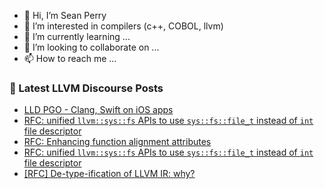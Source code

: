 - 👋 Hi, I’m Sean Perry
- 👀 I’m interested in compilers (c++, COBOL, llvm)
- 🌱 I’m currently learning ...
- 💞️ I’m looking to collaborate on ...
- 📫 How to reach me ...

<!---
s66perry/s66perry is a ✨ special ✨ repository because its `README.md` (this file) appears on your GitHub profile.
You can click the Preview link to take a look at your changes.
--->
### 📕 Latest LLVM Discourse Posts

<!-- DISCOURSE-LLVM:START -->
- [LLD PGO - Clang, Swift on iOS apps](https://discourse.llvm.org/t/lld-pgo-clang-swift-on-ios-apps/88268#post_5)
- [RFC: unified `llvm::sys::fs` APIs to use `sys::fs::file_t` instead of `int` file descriptor](https://discourse.llvm.org/t/rfc-unified-llvm-fs-apis-to-use-sys-file-t-instead-of-int-file-descriptor/88240#post_6)
- [RFC: Enhancing function alignment attributes](https://discourse.llvm.org/t/rfc-enhancing-function-alignment-attributes/88019#post_9)
- [RFC: unified `llvm::sys::fs` APIs to use `sys::fs::file_t` instead of `int` file descriptor](https://discourse.llvm.org/t/rfc-unified-llvm-fs-apis-to-use-sys-file-t-instead-of-int-file-descriptor/88240#post_5)
- [[RFC] De-type-ification of LLVM IR: why?](https://discourse.llvm.org/t/rfc-de-type-ification-of-llvm-ir-why/88257?page=2#post_32)
<!-- DISCOURSE-LLVM:END -->
